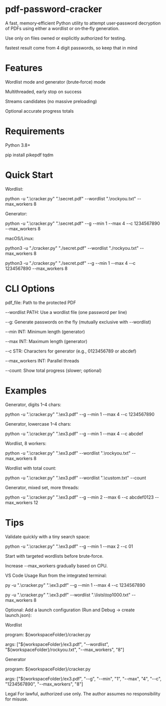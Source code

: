 # pdf-password-cracker
A fast, memory‑efficient Python utility to attempt user‑password decryption of PDFs using either a wordlist or on‑the‑fly generation.

Use only on files owned or explicitly authorized for testing.

fastest result come from 4 digit passwords, so keep that in mind


# Features
Wordlist mode and generator (brute‑force) mode

Multithreaded, early stop on success

Streams candidates (no massive preloading)

Optional accurate progress totals

# Requirements
Python 3.8+

pip install pikepdf tqdm

# Quick Start
Wordlist:

python -u ".\cracker.py" ".\secret.pdf" --wordlist ".\rockyou.txt" --max_workers 8

Generator:

python -u ".\cracker.py" ".\secret.pdf" --g --min 1 --max 4 --c 1234567890 --max_workers 8

macOS/Linux:

python3 -u "./cracker.py" "./secret.pdf" --wordlist "./rockyou.txt" --max_workers 8

python3 -u "./cracker.py" "./secret.pdf" --g --min 1 --max 4 --c 1234567890 --max_workers 8

# CLI Options
pdf_file: Path to the protected PDF

--wordlist PATH: Use a wordlist file (one password per line)

--g: Generate passwords on the fly (mutually exclusive with --wordlist)

--min INT: Minimum length (generator)

--max INT: Maximum length (generator)

--c STR: Characters for generator (e.g., 0123456789 or abcdef)

--max_workers INT: Parallel threads

--count: Show total progress (slower; optional)

# Examples
Generator, digits 1–4 chars:

python -u ".\cracker.py" ".\ex3.pdf" --g --min 1 --max 4 --c 1234567890

Generator, lowercase 1–4 chars:

python -u ".\cracker.py" ".\ex3.pdf" --g --min 1 --max 4 --c abcdef

Wordlist, 8 workers:

python -u ".\cracker.py" ".\ex3.pdf" --wordlist ".\rockyou.txt" --max_workers 8

Wordlist with total count:

python -u ".\cracker.py" ".\ex3.pdf" --wordlist ".\custom.txt" --count

Generator, mixed set, more threads:

python -u ".\cracker.py" ".\ex3.pdf" --g --min 2 --max 6 --c abcdef0123 --max_workers 12

# Tips
Validate quickly with a tiny search space:

python -u ".\cracker.py" ".\ex3.pdf" --g --min 1 --max 2 --c 01

Start with targeted wordlists before brute‑force.

Increase --max_workers gradually based on CPU.

VS Code Usage
Run from the integrated terminal:

py -u ".\cracker.py" ".\ex3.pdf" --g --min 1 --max 4 --c 1234567890

py -u ".\cracker.py" ".\ex3.pdf" --wordlist ".\lists\top1000.txt" --max_workers 8

Optional: Add a launch configuration (Run and Debug → create launch.json):

Wordlist

program: ${workspaceFolder}/cracker.py

args: ["${workspaceFolder}/ex3.pdf", "--wordlist", "${workspaceFolder}/rockyou.txt", "--max_workers", "8"]

Generator

program: ${workspaceFolder}/cracker.py

args: ["${workspaceFolder}/ex3.pdf", "--g", "--min", "1", "--max", "4", "--c", "1234567890", "--max_workers", "8"]

Legal
For lawful, authorized use only. The author assumes no responsibility for misuse.
